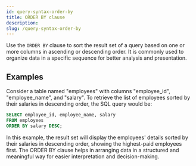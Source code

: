 ```yaml
---
id: query-syntax-order-by
title: ORDER BY clause
description: 
slug: /query-syntax-order-by
---
```

<head>
  <link rel="canonical" href="https://docs.risingwave.com/docs/current/query-syntax-order-by/" />
</head>

Use the `ORDER BY` clause to sort the result set of a query based on one or more columns in ascending or descending order. It is commonly used to organize data in a specific sequence for better analysis and presentation.

## Examples

Consider a table named "employees" with columns "employee_id", "employee_name", and "salary". To retrieve the list of employees sorted by their salaries in descending order, the SQL query would be:

```sql
SELECT employee_id, employee_name, salary
FROM employees
ORDER BY salary DESC;
```

In this example, the result set will display the employees' details sorted by their salaries in descending order, showing the highest-paid employees first. The ORDER BY clause helps in arranging data in a structured and meaningful way for easier interpretation and decision-making.